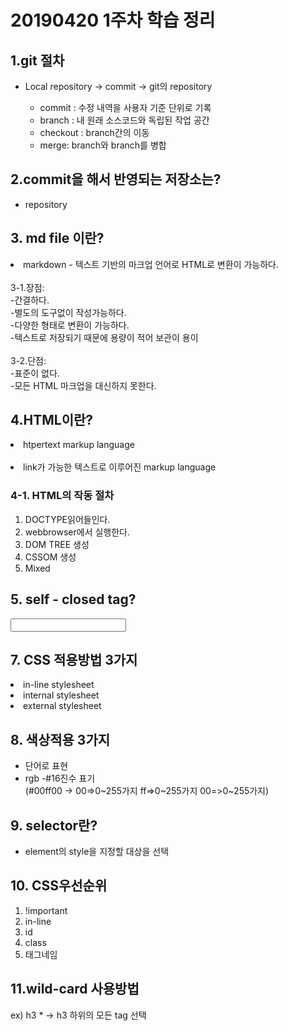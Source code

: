 # 20190420 1주차 학습 정리

## 1.git 절차
- Local repository -> commit -> git의 repository
   
   - commit : 수정 내역을 사용자 기준 단위로 기록
   - branch : 내 원래 소스코드와 독립된 작업 공간
   - checkout : branch간의 이동
   - merge: branch와 branch를 병합


## 2.commit을 해서 반영되는 저장소는?
- repository


## 3. md file 이란?
<li> markdown - 텍스트 기반의 마크업 언어로 HTML로 변환이 가능하다.</li>
<br>
3-1.장점:<br>
-간결하다. <br>
-별도의 도구없이 작성가능하다. <br>
-다양한 형태로 변환이 가능하다. <br>
-텍스트로 저장되기 때문에 용량이 적어 보관이 용이 <br>
<br>
3-2.단점:<br>
-표준이 없다. <br>
-모든 HTML 마크업을 대신하지 못한다.<br>

## 4.HTML이란? <br>
<li>htpertext markup language<br></br> </li>
<li> link가 가능한 텍스트로 이루어진 markup language </li>

### 4-1. HTML의 작동 절차
1. DOCTYPE읽어들인다.
2. webbrowser에서 실행한다.
3. DOM TREE 생성
4. CSSOM 생성
5. Mixed

## 5. self - closed tag?
<!-- <meta />  -->
<!-- <hr /> --> 
<input />
<link /> 

## 7. CSS 적용방법 3가지
<li> in-line stylesheet </li>
<li> internal stylesheet </li>
<li> external stylesheet </li>

## 8. 색상적용 3가지
- 단어로 표현
- rgb
-#16진수 표기 <br>
(#00ff00 -> 00=>0~255가지 ff=>0~255가지 00=>0~255가지)

## 9. selector란?
- element의 style을 지정할 대상을 선택

## 10. CSS우선순위
1. !important
2. in-line
3. id
4. class
5. 태그네임

## 11.wild-card 사용방법
ex) h3 * -> h3 하위의 모든 tag 선택




